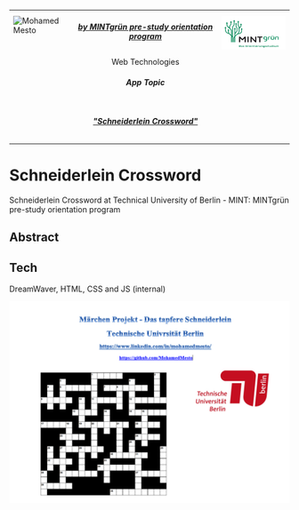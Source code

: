 <table border=0>
<tr border=0>
<td> <img align="left"  alt="Mohamed Mesto" width="100px" height='60px' src="https://www.ods.tu-berlin.de/fileadmin/Aperto_design/img/logo_01.gif"/> </td>
  <td align="center"> <h5><a href="https://www.fokus.fraunhofer.de/en">by MINTgrün pre-study orientation program</a></h5> </td>
  <td>  <img align="right"  alt="Mohamed Mesto" width="160px" height='60px' src="Images/mint.png"/></td>
</tr>
<tr border=0>
<td> </td><td  align="center">Web Technologies <br> <h5> App Topic </h5> </td><td> </td>
</tr>
<tr border=0>
<td> </td><td> </td><td> </td>
</tr>
  <tr>
    <td> </td>
<td align="center"><h5><a href="">"Schneiderlein Crossword"</a></h5></td>
    <td> </td>
</tr>
  <tr>
    <td> </td>  <td align="center"><a href=""> </a></td>
    <td> </td>
</tr>
</table>

# Schneiderlein Crossword
Schneiderlein Crossword at Technical University of Berlin - MINT: MINTgrün pre-study orientation program


## Abstract

 
## Tech
DreamWaver, HTML, CSS and JS (internal)
 


![](Images/CoverPhotoCrossWord-Schneiderlein-De.png)
